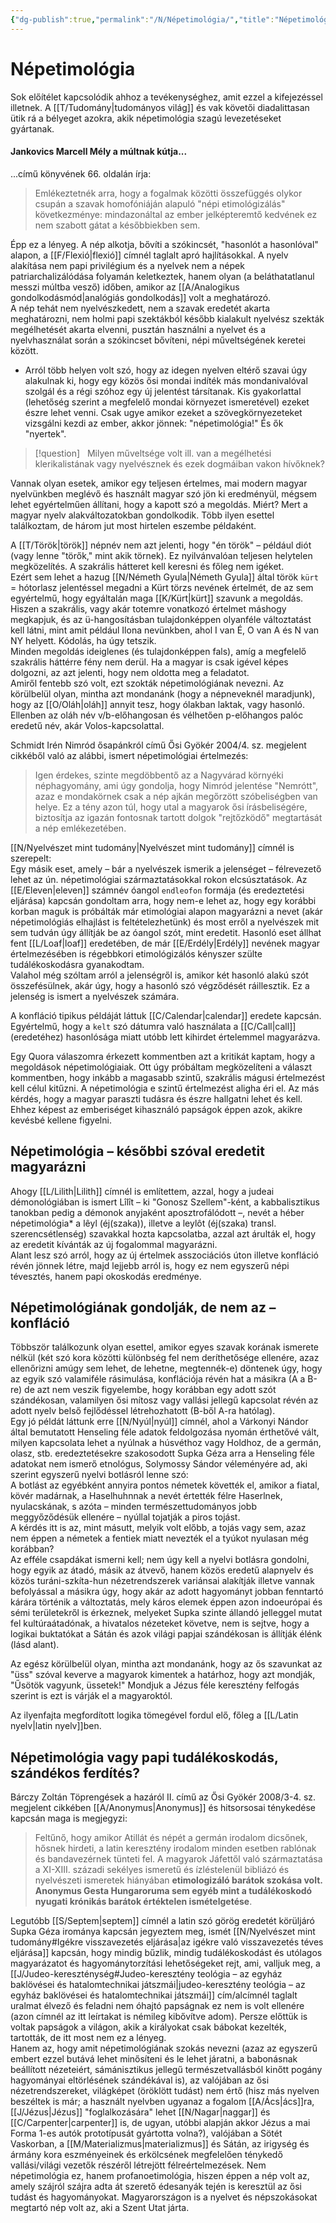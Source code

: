 ```yaml
---
{"dg-publish":true,"permalink":"/N/Népetimológia/","title":"Népetimológia","created":"2025-07-16T14:23","updated":"2025-07-16T21:38"}
---
```



# Népetimológia

Sok előítélet kapcsolódik ahhoz a tevékenységhez, amit ezzel a kifejezéssel illetnek. A [[T/Tudomány\|tudományos világ]] és vak követői diadalittasan ütik rá a bélyeget azokra, akik népetimológia szagú levezetéseket gyártanak.  

#### Jankovics Marcell Mély a múltnak kútja...  

...című könyvének 66. oldalán írja:  
> Emlékeztetnék arra, hogy a fogalmak közötti összefüggés olykor csupán a szavak homofóniáján alapuló "népi etimológizálás" következménye: mindazonáltal az ember jelképteremtő kedvének ez nem szabott gátat a későbbiekben sem.  

Épp ez a lényeg. A nép alkotja, bővíti a szókincsét, "hasonlót  a hasonlóval" alapon, a [[F/Flexió\|flexió]] címnél taglalt apró hajlításokkal. A nyelv alakítása nem papi privilégium és a nyelvek nem a népek patriarchalizálódása folyamán keletkeztek, hanem olyan (a beláthatatlanul messzi múltba vesző) időben, amikor az [[A/Analogikus gondolkodásmód\|analógiás gondolkodás]] volt a meghatározó.  
A nép tehát nem nyelvészkedett, nem a szavak eredetét akarta meghatározni, nem holmi papi szektákból később kialakult nyelvész szekták megélhetését akarta elvenni, pusztán használni a nyelvet és a nyelvhasználat során a szókincset bővíteni, népi műveltségének keretei között.  
- Arról több helyen volt szó, hogy az idegen nyelven eltérő szavai úgy alakulnak ki, hogy egy közös ősi mondai indíték más mondanivalóval szolgál és a régi szóhoz egy új jelentést társítanak. Kis gyakorlattal (lehetőség szerint a megfelelő mondai környezet ismeretével) ezeket észre lehet venni. Csak ugye amikor ezeket a szövegkörnyezeteket vizsgálni kezdi az ember, akkor jönnek: "népetimológia!" És ők "nyertek".

> [!question] &nbsp;
> Milyen műveltsége volt ill. van a megélhetési klerikalistának vagy nyelvésznek és ezek dogmáiban vakon hívőknek?

Vannak olyan esetek, amikor egy teljesen értelmes, mai modern magyar nyelvünkben meglévő és használt magyar szó jön ki eredményül, mégsem lehet egyértelműen állítani, hogy a kapott szó a megoldás. Miért? Mert a magyar nyelv alakváltozatokban gondolkodik. Több ilyen esettel találkoztam, de három jut most hirtelen eszembe példaként.  

A [[T/Török\|török]] népnév nem azt jelenti, hogy "én török" – például diót (vagy lenne "törők," mint akik törnek). Ez nyilvánvalóan teljesen helytelen megközelítés. A szakrális hátteret kell keresni és főleg nem igéket.  
Ezért sem lehet a hazug [[N/Németh Gyula\|Németh Gyula]] által török `kürt` = hótorlasz jelentéssel megadni a Kürt törzs nevének értelmét, de az sem egyértelmű, hogy egyáltalán maga [[K/Kürt\|kürt]] szavunk a megoldás. Hiszen a szakrális, vagy akár totemre vonatkozó értelmet máshogy megkapjuk, és az ü-hangosításban tulajdonképpen olyanféle változtatást kell látni, mint amit például Ilona nevünkben, ahol I van É, O van A és N van NY helyett. Kódolás, ha úgy tetszik.  
Minden megoldás ideiglenes (és tulajdonképpen fals), amíg a megfelelő szakrális háttérre fény nem derül. Ha a magyar is csak igével képes dolgozni, az azt jelenti, hogy nem oldotta meg a feladatot.  
Amiről fentebb szó volt, ezt szokták népetimológiának nevezni. Az körülbelül olyan, mintha azt mondanánk (hogy a népneveknél maradjunk), hogy az [[O/Oláh\|oláh]] annyit tesz, hogy ólakban laktak, vagy hasonló. Ellenben az oláh név v/b-előhangosan és vélhetően p-előhangos palóc eredetű név, akár Volos-kapcsolattal.   

Schmidt Irén Nimród ősapánkról című Ősi Gyökér 2004/4. sz. megjelent cikkéből való az alábbi, ismert népetimológiai értelmezés:  
> Igen érdekes, szinte megdöbbentő az a Nagyvárad környéki néphagyomány, ami úgy gondolja, hogy Nimród jelentése "Nemrótt", azaz e mondakörnek csak a nép ajkán megőrzött szóbeliségben van helye. Ez a tény azon túl, hogy utal a magyarok ősi írásbeliségére, biztosítja az igazán fontosnak tartott dolgok "rejtőzködő" megtartását a nép emlékezetében.  

[[N/Nyelvészet mint tudomány\|Nyelvészet mint tudomány]] címnél is szerepelt:  
Egy másik eset, amely – bár a nyelvészek ismerik a jelenséget – félrevezető lehet az ún. népetimológiai származtatásokkal rokon elcsúsztatások. Az [[E/Eleven\|eleven]] számnév óangol `endleofon` formája (és eredeztetési eljárása) kapcsán gondoltam arra, hogy nem-e lehet az, hogy egy korábbi korban maguk is próbálták már etimológiai alapon magyarázni a nevet (akár népetimológiás elhajlást is feltételezhetünk) és most erről a nyelvészek mit sem tudván úgy állítják be az óangol szót, mint eredetit. Hasonló eset állhat fent [[L/Loaf\|loaf]] eredetében, de már [[E/Erdély\|Erdély]] nevének magyar értelmezésében is régebbkori etimológizálós kényszer szülte tudálékoskodásra gyanakodtam.  
Valahol még szóltam arról a jelenségről is, amikor két hasonló alakú szót összefésülnek, akár úgy, hogy a hasonló szó végződését ráillesztik. Ez a jelenség is ismert a nyelvészek számára.  

A konfláció tipikus példáját láttuk [[C/Calendar\|calendar]] eredete kapcsán. Egyértelmű, hogy a `kelt` szó dátumra való használata a [[C/Call\|call]] (eredetéhez) hasonlósága miatt utóbb lett kihirdet értelemmel magyarázva.  

Egy Quora válaszomra érkezett kommentben azt a kritikát kaptam, hogy a megoldások népetimológiaiak. Ott úgy próbáltam megközelíteni a választ kommentben, hogy inkább a magasabb szintű, szakrális mágusi értelmezést kell célul kitűzni. A népetimológia e szintű értelmezést aligha éri el. Az más kérdés, hogy a magyar paraszti tudásra és észre hallgatni lehet és kell. Ehhez képest az emberiséget kihasználó papságok éppen azok, akikre kevésbé kellene figyelni.  

## Népetimológia – későbbi szóval eredetit magyarázni

Ahogy [[L/Lilith\|Lilith]] címnél is említettem, azzal, hogy a judeai démonológiában is ismert Lîlît – ki "Gonosz Szellem"-ként, a kabbalisztikus tanokban pedig a démonok anyjaként aposztrofálódott –, nevét a héber népetimológia* a lêyl (éj(szaka)), illetve a leylôt (éj(szaka) transl. szerencsétlenség) szavakkal hozta kapcsolatba, azzal azt árulták el, hogy az eredetit kívánták az új fogalommal magyarázni.  
Alant lesz szó arról, hogy az új értelmek asszociációs úton illetve konfláció révén jönnek létre, majd lejjebb arról is, hogy ez nem egyszerű népi tévesztés, hanem papi okoskodás eredménye.  

## Népetimológiának gondolják, de nem az – konfláció

Többször találkozunk olyan esettel, amikor egyes szavak korának ismerete nélkül (két szó kora közötti különbség fel nem deríthetősége ellenére, azaz ellenőrizni amúgy sem lehet, de lehetne, megtennék-e) döntenek úgy, hogy az egyik szó valamiféle rásimulása, konflációja révén hat a másikra (A a B-re) de azt nem veszik figyelembe, hogy korábban egy adott szót szándékosan, valamilyen ősi mítosz vagy vallási jellegű kapcsolat révén az adott nyelv belső fejlődéssel létrehozhatott (B-ből A-ra hatólag).  
Egy jó példát láttunk erre [[N/Nyúl\|nyúl]] címnél, ahol a Várkonyi Nándor által bemutatott Henseling féle adatok feldolgozása nyomán érthetővé vált, milyen kapcsolata lehet a nyúlnak a húsvéthoz vagy Holdhoz, de a germán, olasz, stb. eredeztetésekre szakosodott Supka Géza arra a Henseling féle adatokat nem ismerő etnológus, Solymossy Sándor véleményére ad, aki szerint egyszerű nyelvi botlásról lenne szó:  
A botlást az egyébként annyira pontos németek követték el, amikor a fiatal, kövér madárnak, a Haselhuhnnak a nevét értették félre Haserlnek, nyulacskának, s azóta – minden természettudományos jobb meggyőződésük ellenére – nyúllal tojatják a piros tojást.  
A kérdés itt is az, mint másutt, melyik volt előbb, a tojás vagy sem, azaz nem éppen a németek a fentiek miatt nevezték el a tyúkot nyulasan még korábban?  
Az efféle csapdákat ismerni kell; nem úgy kell a nyelvi botlásra gondolni, hogy egyik az átadó, másik az átvevő, hanem közös eredetű alapnyelv és közös turáni-szkíta-hun nézetrendszerek variánsai alakítják illetve vannak befolyással a másikra úgy, hogy akár az adott hagyományt jobban fenntartó kárára történik a változtatás, mely káros elemek éppen azon indoeurópai és sémi területekről is érkeznek, melyeket Supka szinte állandó jelleggel mutat fel kultúraátadónak, a hivatalos nézeteket követve, nem is sejtve, hogy a logikai buktatókat a Sátán és azok világi papjai szándékosan is állítják élénk (lásd alant).  

Az egész körülbelül olyan, mintha azt mondanánk, hogy az ős szavunkat az "üss" szóval keverve a magyarok kimentek a határhoz, hogy azt mondják, "Űsötök vagyunk, üssetek!" Mondjuk a Jézus féle keresztény felfogás szerint is ezt is várják el a magyaroktól.  

Az ilyenfajta megfordított logika tömegével fordul elő, főleg a [[L/Latin nyelv\|latin nyelv]]ben.  

## Népetimológia vagy papi tudálékoskodás, szándékos ferdítés?

Bárczy Zoltán Töprengések a hazáról II. című az Ősi Gyökér 2008/3-4. sz. megjelent cikkében [[A/Anonymus\|Anonymus]] és hitsorsosai ténykedése kapcsán maga is megjegyzi:  
> Feltűnő, hogy amikor Atillát és népét a germán irodalom dicsőnek, hősnek hirdeti, a latin keresztény irodalom minden esetben rablónak és bandavezérnek tünteti fel. A magyarok Jáfettől való származtatása a XI-XIII. századi sekélyes ismeretű és ízléstelenül bibliázó és nyelvészeti ismeretek hiányában **etimologizáló barátok szokása volt. Anonymus Gesta Hungaroruma sem egyéb mint a tudálékoskodó nyugati krónikás barátok értéktelen ismételgetése**.  

Legutóbb [[S/Septem\|septem]] címnél a latin szó görög eredetét körüljáró Supka Géza irománya kapcsán jegyeztem meg, ismét [[N/Nyelvészet mint tudomány#Igékre visszavezetés eljárása\|az igékre való visszavezetés téves eljárása]] kapcsán, hogy mindig bűzlik, mindig tudálékoskodást és utólagos magyarázatot és hagyománytorzítási lehetőségeket rejt, ami, valljuk meg, a [[J/Judeo-kereszténység#Judeo-keresztény teológia – az egyház baklövései és hatalomtechnikai játszmái\|judeo-keresztény teológia – az egyház baklövései és hatalomtechnikai játszmái]] cím/alcímnél taglalt uralmat élvező és feladni nem óhajtó papságnak ez nem is volt ellenére (azon címnél az itt leírtakat is némileg kibővítve adom). Persze előttük is voltak papságok a világon, akik a királyokat csak bábokat kezelték, tartották, de itt most nem ez a lényeg.  
Hanem az, hogy amit népetimológiának szokás nevezni (azaz az egyszerű embert ezzel butává lehet minősíteni és le lehet járatni, a babonásnak beállított nézeteiért, sámánisztikus jellegű természetvallásból kinőtt pogány hagyományai eltörlésének szándékával is), az valójában az ősi nézetrendszereket, világképet (öröklött tudást) nem értő (hisz más nyelven beszéltek is már; a használt nyelvben ugyanaz a fogalom [[A/Ács\|ács]]ra, [[J/Jézus\|Jézus]] "foglalkozására" lehet [[N/Nagar\|naggar]] és [[C/Carpenter\|carpenter]] is, de ugyan, utóbbi alapján akkor Jézus a mai Forma 1-es autók prototípusát gyártotta volna?), valójában a Sötét Vaskorban, a [[M/Materializmus\|materializmus]] és Sátán, az irigység és ármány kora eszményeinek és erkölcsének megfelelően ténykedő vallási/világi vezetők részéről létrejött félreértelmezések. Nem népetimológia ez, hanem profanoetimológia, hiszen éppen a nép volt az, amely szájról szájra adta át szerető édesanyák tején is keresztül az ősi tudást és hagyományokat. Magyarországon is a nyelvet és népszokásokat megtartó nép volt az, aki a Szent Utat járta.  
